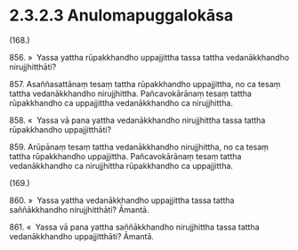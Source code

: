 

# 2.3.2.3 Anulomapuggalokāsa





(168.)

856\. »  Yassa yattha rūpakkhandho uppajjittha tassa tattha vedanākkhandho nirujjhitthāti?

857\. Asaññasattānaṃ tesaṃ tattha rūpakkhandho uppajjittha, no ca tesaṃ tattha vedanākkhandho nirujjhittha. Pañcavokārānaṃ tesaṃ tattha rūpakkhandho ca uppajjittha vedanākkhandho ca nirujjhittha.

858\. «  Yassa vā pana yattha vedanākkhandho nirujjhittha tassa tattha rūpakkhandho uppajjitthāti?

859\. Arūpānaṃ tesaṃ tattha vedanākkhandho nirujjhittha, no ca tesaṃ tattha rūpakkhandho uppajjittha. Pañcavokārānaṃ tesaṃ tattha vedanākkhandho ca nirujjhittha rūpakkhandho ca uppajjittha.

(169.)

860\. »  Yassa yattha vedanākkhandho uppajjittha tassa tattha saññākkhandho nirujjhitthāti? Āmantā.

861\. «  Yassa vā pana yattha saññākkhandho nirujjhittha tassa tattha vedanākkhandho uppajjitthāti? Āmantā.



